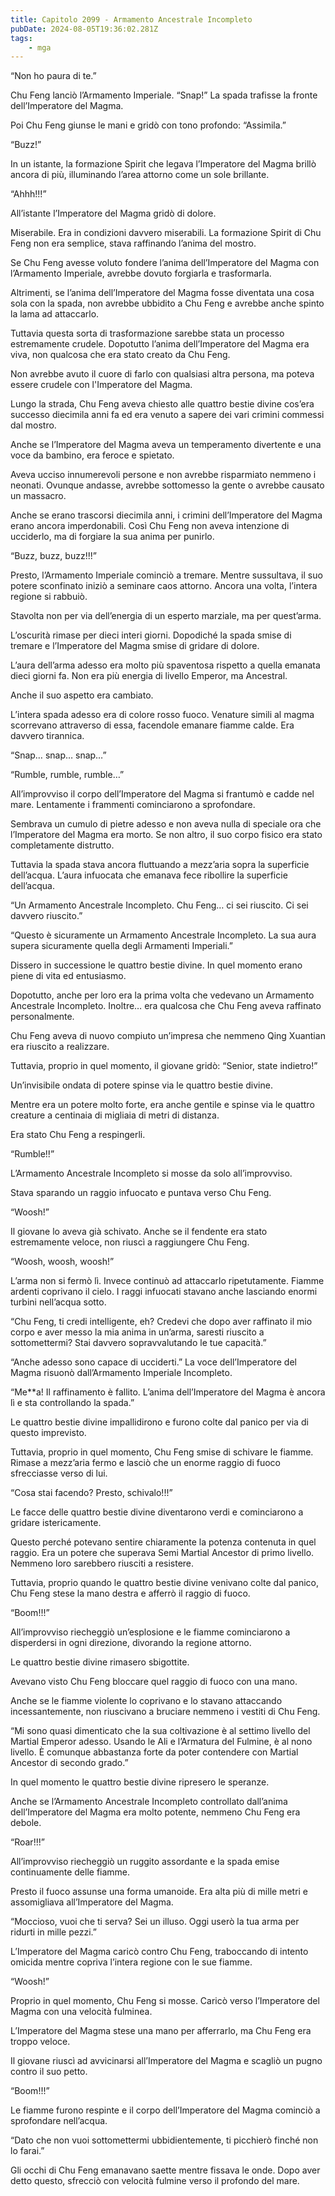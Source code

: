 ```yaml
---
title: Capitolo 2099 - Armamento Ancestrale Incompleto
pubDate: 2024-08-05T19:36:02.281Z
tags:
    - mga
---
```



“Non ho paura di te.”

Chu Feng lanciò l’Armamento Imperiale. “Snap!” La spada trafisse la fronte dell’Imperatore del Magma.

Poi Chu Feng giunse le mani e gridò con tono profondo: “Assimila.”

“Buzz!”

In un istante, la formazione Spirit che legava l’Imperatore del Magma brillò ancora di più, illuminando l’area attorno come un sole brillante.

“Ahhh!!!”

All’istante l’Imperatore del Magma gridò di dolore.

Miserabile. Era in condizioni davvero miserabili. La formazione Spirit di Chu Feng non era semplice, stava raffinando l’anima del mostro.

Se Chu Feng avesse voluto fondere l’anima dell’Imperatore del Magma con l’Armamento Imperiale, avrebbe dovuto forgiarla e trasformarla.

Altrimenti, se l’anima dell’Imperatore del Magma fosse diventata una cosa sola con la spada, non avrebbe ubbidito a Chu Feng e avrebbe anche spinto la lama ad attaccarlo.

Tuttavia questa sorta di trasformazione sarebbe stata un processo estremamente crudele. Dopotutto l’anima dell’Imperatore del Magma era viva, non qualcosa che era stato creato da Chu Feng.

Non avrebbe avuto il cuore di farlo con qualsiasi altra persona, ma poteva essere crudele con l'Imperatore del Magma.

Lungo la strada, Chu Feng aveva chiesto alle quattro bestie divine cos’era successo diecimila anni fa ed era venuto a sapere dei vari crimini commessi dal mostro.

Anche se l’Imperatore del Magma aveva un temperamento divertente e una voce da bambino, era feroce e spietato.

Aveva ucciso innumerevoli persone e non avrebbe risparmiato nemmeno i neonati. Ovunque andasse, avrebbe sottomesso la gente o avrebbe causato un massacro.

Anche se erano trascorsi diecimila anni, i crimini dell’Imperatore del Magma erano ancora imperdonabili. Così Chu Feng non aveva intenzione di ucciderlo, ma di forgiare la sua anima per punirlo.

“Buzz, buzz, buzz!!!”

Presto, l’Armamento Imperiale cominciò a tremare. Mentre sussultava, il suo potere sconfinato iniziò a seminare caos attorno. Ancora una volta, l’intera regione si rabbuiò.

Stavolta non per via dell’energia di un esperto marziale, ma per quest’arma.

L’oscurità rimase per dieci interi giorni. Dopodiché la spada smise di tremare e l’Imperatore del Magma smise di gridare di dolore.

L’aura dell’arma adesso era molto più spaventosa rispetto a quella emanata dieci giorni fa. Non era più energia di livello Emperor, ma Ancestral.

Anche il suo aspetto era cambiato.

L’intera spada adesso era di colore rosso fuoco. Venature simili al magma scorrevano attraverso di essa, facendole emanare fiamme calde. Era davvero tirannica.

“Snap… snap… snap…”

“Rumble, rumble, rumble…”

All’improvviso il corpo dell’Imperatore del Magma si frantumò e cadde nel mare. Lentamente i frammenti cominciarono a sprofondare.

Sembrava un cumulo di pietre adesso e non aveva nulla di speciale ora che l’Imperatore del Magma era morto. Se non altro, il suo corpo fisico era stato completamente distrutto.

Tuttavia la spada stava ancora fluttuando a mezz’aria sopra la superficie dell’acqua. L’aura infuocata che emanava fece ribollire la superficie dell’acqua.

“Un Armamento Ancestrale Incompleto. Chu Feng… ci sei riuscito. Ci sei davvero riuscito.”

“Questo è sicuramente un Armamento Ancestrale Incompleto. La sua aura supera sicuramente quella degli Armamenti Imperiali.”

Dissero in successione le quattro bestie divine. In quel momento erano piene di vita ed entusiasmo.

Dopotutto, anche per loro era la prima volta che vedevano un Armamento Ancestrale Incompleto. Inoltre… era qualcosa che Chu Feng aveva raffinato personalmente.

Chu Feng aveva di nuovo compiuto un’impresa che nemmeno Qing Xuantian era riuscito a realizzare.

Tuttavia, proprio in quel momento, il giovane gridò: “Senior, state indietro!”

Un’invisibile ondata di potere spinse via le quattro bestie divine.

Mentre era un potere molto forte, era anche gentile e spinse via le quattro creature a centinaia di migliaia di metri di distanza.

Era stato Chu Feng a respingerli.

“Rumble!!”

L’Armamento Ancestrale Incompleto si mosse da solo all’improvviso.

Stava sparando un raggio infuocato e puntava verso Chu Feng.

“Woosh!”

Il giovane lo aveva già schivato. Anche se il fendente era stato estremamente veloce, non riuscì a raggiungere Chu Feng.

“Woosh, woosh, woosh!”

L’arma non si fermò lì. Invece continuò ad attaccarlo ripetutamente. Fiamme ardenti coprivano il cielo. I raggi infuocati stavano anche lasciando enormi turbini nell’acqua sotto.

“Chu Feng, ti credi intelligente, eh? Credevi che dopo aver raffinato il mio corpo e aver messo la mia anima in un’arma, saresti riuscito a sottomettermi? Stai davvero sopravvalutando le tue capacità.”

“Anche adesso sono capace di ucciderti.” La voce dell’Imperatore del Magma risuonò dall’Armamento Imperiale Incompleto.

“Me**a! Il raffinamento è fallito. L’anima dell’Imperatore del Magma è ancora lì e sta controllando la spada.”

Le quattro bestie divine impallidirono e furono colte dal panico per via di questo imprevisto.

Tuttavia, proprio in quel momento, Chu Feng smise di schivare le fiamme. Rimase a mezz’aria fermo e lasciò che un enorme raggio di fuoco sfrecciasse verso di lui.

“Cosa stai facendo? Presto, schivalo!!!”

Le facce delle quattro bestie divine diventarono verdi e cominciarono a gridare istericamente.

Questo perché potevano sentire chiaramente la potenza contenuta in quel raggio. Era un potere che superava Semi Martial Ancestor di primo livello. Nemmeno loro sarebbero riusciti a resistere.

Tuttavia, proprio quando le quattro bestie divine venivano colte dal panico, Chu Feng stese la mano destra e afferrò il raggio di fuoco.

“Boom!!!”

All’improvviso riecheggiò un’esplosione e le fiamme cominciarono a disperdersi in ogni direzione, divorando la regione attorno.

Le quattro bestie divine rimasero sbigottite.

Avevano visto Chu Feng bloccare quel raggio di fuoco con una mano.

Anche se le fiamme violente lo coprivano e lo stavano attaccando incessantemente, non riuscivano a bruciare nemmeno i vestiti di Chu Feng.

“Mi sono quasi dimenticato che la sua coltivazione è al settimo livello del Martial Emperor adesso. Usando le Ali e l’Armatura del Fulmine, è al nono livello. È comunque abbastanza forte da poter contendere con Martial Ancestor di secondo grado.”

In quel momento le quattro bestie divine ripresero le speranze.

Anche se l’Armamento Ancestrale Incompleto controllato dall’anima dell’Imperatore del Magma era molto potente, nemmeno Chu Feng era debole.

“Roar!!!”

All’improvviso riecheggiò un ruggito assordante e la spada emise continuamente delle fiamme.

Presto il fuoco assunse una forma umanoide. Era alta più di mille metri e assomigliava all’Imperatore del Magma.

“Moccioso, vuoi che ti serva? Sei un illuso. Oggi userò la tua arma per ridurti in mille pezzi.”

L’Imperatore del Magma caricò contro Chu Feng, traboccando di intento omicida mentre copriva l’intera regione con le sue fiamme.

“Woosh!”

Proprio in quel momento, Chu Feng si mosse. Caricò verso l’Imperatore del Magma con una velocità fulminea.

L’Imperatore del Magma stese una mano per afferrarlo, ma Chu Feng era troppo veloce.

Il giovane riuscì ad avvicinarsi all’Imperatore del Magma e scagliò un pugno contro il suo petto.

“Boom!!!”

Le fiamme furono respinte e il corpo dell’Imperatore del Magma cominciò a sprofondare nell’acqua.

“Dato che non vuoi sottomettermi ubbidientemente, ti picchierò finché non lo farai.”

Gli occhi di Chu Feng emanavano saette mentre fissava le onde. Dopo aver detto questo, sfrecciò con velocità fulmine verso il profondo del mare.


